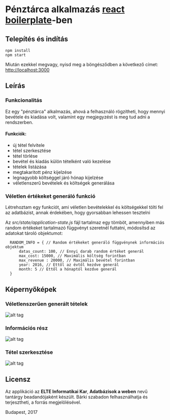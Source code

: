 # Pénztárca alkalmazás [react boilerplate](http://localhost:3000)-ben

## Telepítés és indítás

```
npm install
npm start
```

Miután ezekkel megvagy, nyisd meg a böngésződben a következő címet: [http://localhost:3000](http://localhost:3000) 

## Leírás

### Funkcionalitás
Ez egy "pénztárca" alkalmazás, ahová a felhasználó rögzítheti, hogy mennyi bevétele és kiadása volt,
valamint egy megjegyzést is meg tud adni a rendszerben.

#### Funkciók:
- új tétel felvitele
- tétel szerkesztése
- tétel törlése
- bevétel és kiadás külön tételként való kezelése
- tételek listázása
- megtakaritott pénz kijelzése
- legnagyobb költséggel járó hónap kijelzése
- véletlenszerű bevételek és költségek generálása 

### Véletlen értékeket generáló funkció

Létrehoztam egy funkciót, ami véletlen bevételekkel és költségekkel tölti fel az adatbázist, annak érdekében, hogy 
gyorsabban lehessen tesztelni

Az *src/state/application-state.js* fájl tartalmaz egy tömböt, amennyiben más random értékeket tartalmazó függvényt szeretnél futtatni, 
módosítsd az adatokat tároló objektumot:

```
  RANDOM_INFO = { // Random értékeket generáló függvénynek információs objektum
      datas_count: 100, // Ennyi darab random értéket generál
      max_cost: 15000, // Maximális költség forintban
      max_revenue : 20000, // Maximális bevétel forintban
      year: 2016, // Ettől az évtől kezdve generál
      month: 5 // Ettől a hónaptól kezdve generál
  }
```

## Képernyőképek

### Véletlenszerűen generált tételek
![alt tag](https://github.com/pcgejza/elte_abweb_penzugy/screenshots/screenshot1)

### Információs rész
![alt tag](https://github.com/pcgejza/elte_abweb_penzugy/screenshots/screenshot2)

### Tétel szerkesztése
![alt tag](https://github.com/pcgejza/elte_abweb_penzugy/screenshots/screenshot3)


## Licensz
Az applikáció az **ELTE Informatikai Kar**, **Adatbázisok a weben** nevű tantárgy beadandójaként készült.
Bárki szabadon felhasználhatja és terjesztheti, a forrás megjelölésével.

Budapest, 2017